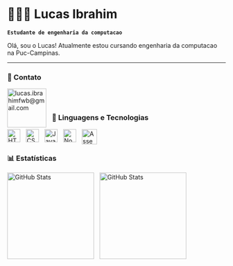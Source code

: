 # 👱🏻‍♂️ Lucas Ibrahim

**`Estudante de engenharia da computacao`**

Olá, sou o Lucas! Atualmente estou cursando engenharia da computacao na Puc-Campinas.

---

### 📱 Contato

<img 
    align="left" 
    alt="lucas.ibrahimfwb@gmail.com" 
    title="lucas.ibrahimfwb@gmail.com"
    width="90px" 
    style="padding-right: 10px;" 
    src="https://img.shields.io/badge/Gmail-D14836?style=for-the-badge&logo=gmail&logoColor=white" 
/>

<br><br>

### 🤖 Linguagens e Tecnologias

<img 
    align="left" 
    alt="HTML"
    title="HTML" 
    width="30px" 
    style="padding-right: 10px;" 
    src="https://cdn.jsdelivr.net/gh/devicons/devicon@latest/icons/html5/html5-original.svg" 
/>
<img 
    align="left" 
    alt="CSS" 
    title="CSS"
    width="30px" 
    style="padding-right: 10px;" 
    src="https://cdn.jsdelivr.net/gh/devicons/devicon@latest/icons/css3/css3-original.svg" 
/>
<img 
    align="left" 
    alt="JavaScript" 
    title="JavaScript"
    width="30px" 
    style="padding-right: 10px;" 
    src="https://cdn.jsdelivr.net/gh/devicons/devicon@latest/icons/javascript/javascript-original.svg" 
/>
<img 
    align="left" 
    alt="Node Js" 
    title="Node JS"
    width="30px" 
    style="padding-right: 10px;" 
    src="https://cdn.jsdelivr.net/gh/devicons/devicon@latest/icons/nodejs/nodejs-original.svg" 
/>
<img 
    align="left" 
    alt="Assembly x86" 
    title="Assembly x86"
    width="35px" 
    style="padding-right: 10px;" 
    src="https://user-images.githubusercontent.com/96035297/186022424-f96144ad-7b39-4add-a0dc-3c0ec400124f.png" 
/>

<br/>
<br/>

### 📊 Estatísticas

<p>
  <img 
    align="left" 
    alt="GitHub Stats" 
    height="200" 
    style="padding-right: 10px;" 
    src="https://github-readme-stats.vercel.app/api?username=lucas-ibrahim&show_icons=true&theme=tokyonight&include_all_commits=true&locale=pt-br" 
  />

<img 
      align="left" 
      alt="GitHub Stats" 
      height="200" 
      src="https://github-readme-stats.vercel.app/api/top-langs/?username=lucas-ibrahim&theme=tokyonight&layout=compact&custom_title=Tecnologias&langs_count=9" 
  />

</p>
